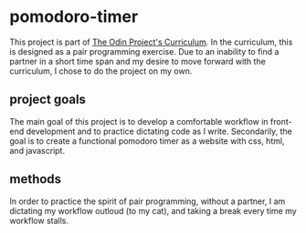 # pomodoro-timer

This project is part of [The Odin Project's Curriculum](https://www.theodinproject.com/courses/web-development-101/lessons/pairing-project). In the curriculum, this is designed as a pair programming exercise. Due to an inability to find a partner in a short time span and my desire to move forward with the curriculum, I chose to do the project on my own.

## project goals
The main goal of this project is to develop a comfortable workflow in front-end development and to practice dictating code as I write. Secondarily, the goal is to create a functional pomodoro timer as a website with css, html, and javascript.

## methods
In order to practice the spirit of pair programming, without a partner, I am dictating my workflow outloud (to my cat), and taking a break every time my workflow stalls.

